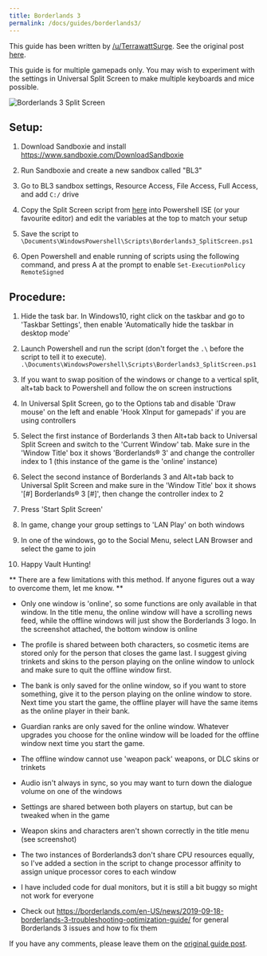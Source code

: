 ```yaml
---
title: Borderlands 3
permalink: /docs/guides/borderlands3/
---
```


This guide has been written by [/u/TerrawattSurge](https://www.reddit.com/user/TerrawattSurge). See the original post [here](https://www.reddit.com/r/localmultiplayergames/comments/daal6l/howto_borderlands_3_splitscreen_pc_tutorial/).

This guide is for multiple gamepads only. You may wish to experiment with the settings in Universal Split Screen to make multiple keyboards and mice possible.

![Borderlands 3 Split Screen](https://i.redd.it/fgiffsd1usu31.png)

## Setup:

1. Download Sandboxie and install https://www.sandboxie.com/DownloadSandboxie

1. Run Sandboxie and create a new sandbox called "BL3"

1. Go to BL3 sandbox settings, Resource Access, File Access, Full Access, and add `C:/` drive

1. Copy the Split Screen script from [here]( https://raw.githubusercontent.com/UniversalSplitScreen/UniversalSplitScreenScripts/master/Scripts/Borderlands3/Borderlands3_SplitScreen.ps1) into Powershell ISE (or your favourite editor) and edit the variables at the top to match your setup

1. Save the script to `\Documents\WindowsPowershell\Scripts\Borderlands3_SplitScreen.ps1`

1. Open Powershell and enable running of scripts using the following command, and press A at the prompt to enable 
`Set-ExecutionPolicy RemoteSigned`

## Procedure:

1. Hide the task bar. In Windows10, right click on the taskbar and go to 'Taskbar Settings', then enable 'Automatically hide the taskbar in desktop mode'

1. Launch Powershell and run the script (don't forget the `.\` before the script to tell it to execute). 
`.\Documents\WindowsPowershell\Scripts\Borderlands3_SplitScreen.ps1`

1. If you want to swap position of the windows or change to a vertical split, alt+tab back to Powershell and follow the on screen instructions

1. In Universal Split Screen, go to the Options tab and disable 'Draw mouse' on the left and enable 'Hook XInput for gamepads' if you are using controllers

1. Select the first instance of Borderlands 3 then Alt+tab back to Universal Split Screen and switch to the 'Current Window' tab. Make sure in the 'Window Title' box it shows 'Borderlands® 3' and change the controller index to 1 (this instance of the game is the 'online' instance)

1. Select the second instance of Borderlands 3 and Alt+tab back to Universal Split Screen and make sure in the 'Window Title' box it shows '[#] Borderlands® 3 [#]', then change the controller index to 2

1. Press 'Start Split Screen'

1. In game, change your group settings to 'LAN Play' on both windows

1. In one of the windows, go to the Social Menu, select LAN Browser and select the game to join

1. Happy Vault Hunting!

** There are a few limitations with this method. If anyone figures out a way to overcome them, let me know. **

* Only one window is 'online', so some functions are only available in that window. In the title menu, the online window will have a scrolling news feed, while the offline windows will just show the Borderlands 3 logo. In the screenshot attached, the bottom window is online

* The profile is shared between both characters, so cosmetic items are stored only for the person that closes the game last. I suggest giving trinkets and skins to the person playing on the online window to unlock and make sure to quit the offline window first.

* The bank is only saved for the online window, so if you want to store something, give it to the person playing on the online window to store. Next time you start the game, the offline player will have the same items as the online player in their bank.

* Guardian ranks are only saved for the online window. Whatever upgrades you choose for the online window will be loaded for the offline window next time you start the game.

* The offline window cannot use 'weapon pack' weapons, or DLC skins or trinkets

* Audio isn't always in sync, so you may want to turn down the dialogue volume on one of the windows

* Settings are shared between both players on startup, but can be tweaked when in the game

* Weapon skins and characters aren't shown correctly in the title menu (see screenshot)

* The two instances of Borderlands3 don't share CPU resources equally, so I've added a section in the script to change processor affinity to assign unique processor cores to each window

* I have included code for dual monitors, but it is still a bit buggy so might not work for everyone

* Check out https://borderlands.com/en-US/news/2019-09-18-borderlands-3-troubleshooting-optimization-guide/ for general Borderlands 3 issues and how to fix them


If you have any comments, please leave them on the [original guide post](https://www.reddit.com/r/localmultiplayergames/comments/daal6l/howto_borderlands_3_splitscreen_pc_tutorial/).
